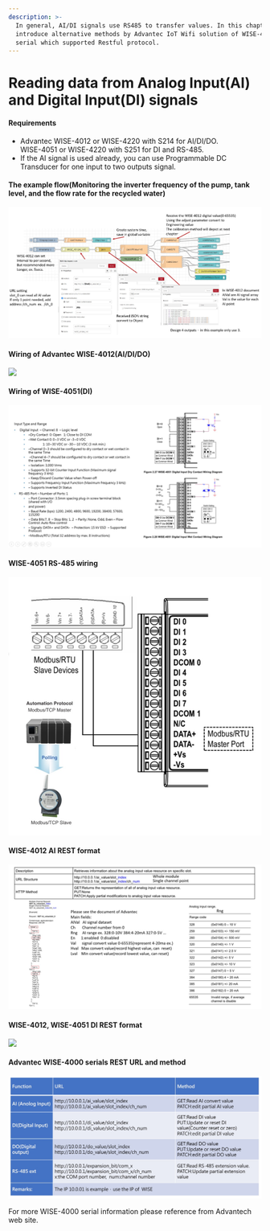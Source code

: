 ```yaml
---
description: >-
  In general, AI/DI signals use RS485 to transfer values. In this chapter, we
  introduce alternative methods by Advantec IoT Wifi solution of WISE-4000
  serial which supported Restful protocol.
---
```


# Reading data from Analog Input(AI) and Digital Input(DI) signals

#### Requirements

* Advantec WISE-4012 or WISE-4220 with S214 for AI/DI/DO.\
  WISE-4051 or WISE-4220 with S251 for DI and RS-485.
* If the AI signal is used already, you can use Programmable DC Transducer for one input to two outputs signal.

#### The example flow(Monitoring the inverter frequency of the pump, tank level, and the flow rate for the recycled water)

![Reading data from AI/DI via Advantec WISE-4012](<../.gitbook/assets/Reading data from AI or DI signal via Advantec WISE-4012.jpg>)

#### Wiring of Advantec WISE-4012(AI/DI/DO)

![](<../.gitbook/assets/Adventec WISE-4012\_4051 DI REST.jpg>)

#### Wiring of WISE-4051(DI)

![](<../.gitbook/assets/Advantec WISE-4051 wiring(DI).jpg>)

#### WISE-4051 RS-485 wiring

![](<../.gitbook/assets/Advantec WISE-4051 wiring(RS-485).jpg>)

#### WISE-4012 AI REST format

![](<../.gitbook/assets/Advantec WISE-4012 AI REST.jpg>)

#### WISE-4012, WISE-4051 DI REST format

![](<../.gitbook/assets/Adventec WISE-4012\_4051 DI REST (1).jpg>)

#### Advantec WISE-4000 serials REST URL and method

![](<../.gitbook/assets/Advantec WISE-4000 serial REST format.jpg>)

For more WISE-4000 serial information please reference from Advantech web site.
